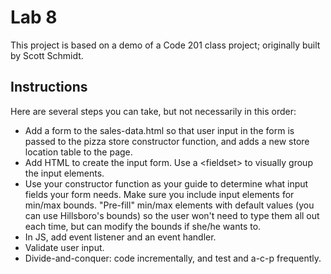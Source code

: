 # Lab 8

This project is based on a demo of a Code 201 class project; originally built by Scott Schmidt.

## Instructions

Here are several steps you can take, but not necessarily in this order:
- Add a form to the sales-data.html so that user input in the form is passed to the pizza store constructor function, and adds a new store location table to the page.
- Add HTML to create the input form. Use a &lt;fieldset&gt; to visually group the input elements.
- Use your constructor function as your guide to determine what input fields your form needs. Make sure you include input elements for min/max bounds. &quot;Pre-fill&quot; min/max elements with default values (you can use Hillsboro's bounds) so the user won't need to type them all out each time, but can modify the bounds if she/he wants to.
- In JS, add event listener and an event handler.
- Validate user input.
-  Divide-and-conquer: code incrementally, and test and a-c-p frequently.
